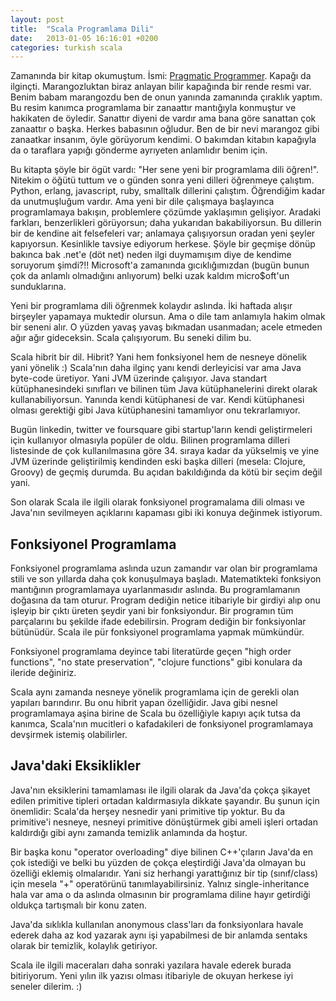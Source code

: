```yaml
---
layout: post
title:  "Scala Programlama Dili"
date:   2013-01-05 16:16:01 +0200
categories: turkish scala
---
```

Zamanında bir kitap okumuştum. İsmi: [Pragmatic Programmer](http://pragprog.com/the-pragmatic-programmer). Kapağı da ilginçti. Marangozluktan biraz anlayan bilir kapağında bir rende resmi var. Benim babam marangozdu ben de onun yanında zamanında çıraklık yaptım. Bu resim kanımca programlama bir zanaattır mantığıyla konmuştur ve hakikaten de öyledir. Sanattır diyeni de vardır ama bana göre sanattan çok zanaattır o başka. Herkes babasının oğludur. Ben de bir nevi marangoz gibi zanaatkar insanım, öyle görüyorum kendimi. O bakımdan kitabın kapağıyla da o taraflara yapığı gönderme ayrıyeten anlamlıdır benim için.

Bu kitapta şöyle bir ögüt vardı: "Her sene yeni bir programlama dili öğren!". Nitekim o öğütü tuttum ve o günden sonra yeni dilleri öğrenmeye çalıştım. Python, erlang, javascript, ruby, smalltalk dillerini çalıştım. Öğrendiğim kadar da unutmuşluğum vardır. Ama yeni bir dile çalışmaya başlayınca programlamaya bakışın, problemlere çözümde yaklaşımın gelişiyor. Aradaki farkları, benzerlikleri görüyorsun; daha yukarıdan bakabiliyorsun. Bu dillerin bir de kendine ait felsefeleri var; anlamaya çalışıyorsun oradan yeni şeyler kapıyorsun. Kesinlikle tavsiye ediyorum herkese. Şöyle bir geçmişe dönüp bakınca bak .net'e (döt net) neden ilgi duymamışım diye de kendime soruyorum şimdi?!! Microsoft'a zamanında gıcıklığımızdan (bugün bunun çok da anlamlı olmadığını anlıyorum) belki uzak kaldım micro$oft'un sunduklarına.

Yeni bir programlama dili öğrenmek kolaydır aslında. İki haftada alışır birşeyler yapamaya muktedir olursun. Ama o dile tam anlamıyla hakim olmak bir seneni alır. O yüzden yavaş yavaş bıkmadan usanmadan; acele etmeden ağır ağır gideceksin. Scala çalışıyorum. Bu seneki dilim bu.

Scala hibrit bir dil. Hibrit? Yani hem fonksiyonel hem de nesneye dönelik yani yönelik :) Scala'nın  daha ilginç yanı kendi derleyicisi var ama Java byte-code üretiyor. Yani JVM üzerinde çalışıyor. Java standart kütüphanesindeki sınıfları ve bilinen tüm Java kütüphanelerini direkt olarak kullanabiliyorsun. Yanında kendi kütüphanesi de var. Kendi kütüphanesi olması gerektiği gibi Java kütüphanesini tamamlıyor onu tekrarlamıyor.


Bugün linkedin, twitter ve foursquare gibi startup'ların kendi geliştirmeleri için kullanıyor olmasıyla  popüler de oldu. Bilinen programlama dilleri listesinde de çok kullanılmasına göre 34. sıraya kadar da yükselmiş ve yine JVM üzerinde geliştirilmiş kendinden eski başka dilleri (mesela: Clojure, Groovy) de geçmiş durumda. Bu açıdan bakıldığında da kötü bir seçim değil yani.

Son olarak Scala ile ilgili olarak fonksiyonel programalama dili olması ve Java'nın sevilmeyen açıklarını kapaması gibi iki konuya değinmek istiyorum.

## Fonksiyonel Programlama

Fonksiyonel programlama aslında uzun zamandır var olan bir programlama stili ve son yıllarda daha çok konuşulmaya başladı. Matematikteki fonksiyon mantığının programlamaya uyarlanmasıdır aslında. Bu programlamanın doğasına da tam oturur. Program dediğin netice itibariyle bir girdiyi alıp onu işleyip bir çıktı üreten şeydir yani bir fonksiyondur. Bir programın tüm parçalarını bu şekilde ifade edebilirsin. Program dediğin bir fonksiyonlar bütünüdür. Scala ile pür fonksiyonel programlama yapmak mümkündür.

Fonksiyonel programlama deyince tabi literatürde geçen "high order functions", "no state preservation", "clojure functions" gibi konulara da ileride değiniriz.

Scala aynı zamanda nesneye yönelik programlama için de gerekli olan yapıları barındırır. Bu onu hibrit yapan özelliğidir. Java gibi nesnel programlamaya aşina birine de Scala bu özelliğiyle kapıyı açık tutsa da kanımca, Scala'nın mucitleri o kafadakileri de fonksiyonel programlamaya devşirmek istemiş olabilirler.

## Java'daki Eksiklikler
Java'nın eksiklerini tamamlaması ile ilgili olarak da Java'da çokça şikayet edilen primitive tipleri ortadan kaldırmasıyla dikkate şayandır. Bu şunun için önemlidir: Scala'da herşey nesnedir yani primitive tip yoktur. Bu da primitive'i nesneye, nesneyi primitive dönüştürmek gibi ameli işleri ortadan kaldırdığı gibi aynı zamanda temizlik anlamında da hoştur.

Bir başka konu "operator overloading" diye bilinen C++'çıların Java'da en çok istediği ve belki bu yüzden de çokça eleştirdiği Java'da olmayan bu özelliği eklemiş olmalarıdır. Yani siz herhangi yarattığınız bir tip (sınıf/class) için mesela "+" operatörünü tanımlayabilirsiniz. Yalnız single-inheritance hala var ama o da aslında olmasının bir programlama diline hayır getirdiği oldukça tartışmalı bir konu zaten.

Java'da sıklıkla kullanılan anonymous class'ları da fonksiyonlara havale ederek daha az kod yazarak aynı işi yapabilmesi de bir anlamda sentaks olarak bir temizlik, kolaylık getiriyor.



Scala ile ilgili maceraları daha sonraki yazılara havale ederek burada bitiriyorum. Yeni yılın ilk yazısı olması itibariyle de okuyan herkese iyi seneler dilerim. :)